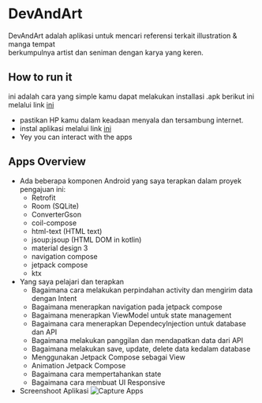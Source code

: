 # DevAndArt
DevAndArt adalah aplikasi untuk mencari referensi terkait illustration & manga tempat <br> 
berkumpulnya artist dan seniman dengan karya yang keren.

## How to run it
ini adalah cara yang simple kamu dapat melakukan installasi .apk berikut ini melalui link [ini](https://github.com/dhino12/DevAndArt/releases/tag/v1.0)
- pastikan HP kamu dalam keadaan menyala dan tersambung internet.
- instal aplikasi melalui link [ini](https://github.com/dhino12/DevAndArt/releases/tag/v1.0)
- Yey you can interact with the apps

## Apps Overview
- Ada beberapa komponen Android yang saya terapkan dalam proyek pengajuan ini:
  - Retrofit
  - Room (SQLite)
  - ConverterGson
  - coil-compose
  - html-text (HTML text)
  - jsoup:jsoup (HTML DOM in kotlin)
  - material design 3
  - navigation compose
  - jetpack compose
  - ktx
- Yang saya pelajari dan terapkan
  - Bagaimana cara melakukan perpindahan activity dan mengirim data dengan Intent
  - Bagaimana menerapkan navigation pada jetpack compose
  - Bagaimana menerapkan ViewModel untuk state management
  - Bagaimana cara menerapkan DependecyInjection untuk database dan API
  - Bagaimana melakukan panggilan dan mendapatkan data dari API
  - Bagaimana melakukan save, update, delete data kedalam database
  - Menggunakan Jetpack Compose sebagai View
  - Animation Jetpack Compose
  - Bagaimana cara mempertahankan state
  - Bagaimana cara membuat UI Responsive
- Screenshoot Aplikasi
![Capture Apps](./assets/AppCapture.png)